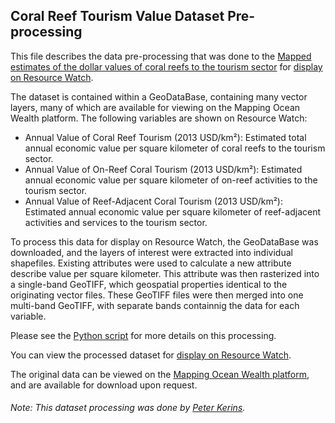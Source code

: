 ## Coral Reef Tourism Value Dataset Pre-processing
This file describes the data pre-processing that was done to the [Mapped estimates of the dollar values of coral reefs to the tourism sector](http://maps.oceanwealth.org/) for [display on Resource Watch](https://resourcewatch.org/data/explore/).

The dataset is contained within a GeoDataBase, containing many vector layers, many of which are available for viewing on the Mapping Ocean Wealth platform. The following variables are shown on Resource Watch:
- Annual Value of Coral Reef Tourism (2013 USD/km²): Estimated total annual economic value per square kilometer of coral reefs to the tourism sector.
- Annual Value of On-Reef Coral Tourism (2013 USD/km²): Estimated annual economic value per square kilometer of on-reef activities to the tourism sector.
- Annual Value of Reef-Adjacent Coral Tourism (2013 USD/km²): Estimated annual economic value per square kilometer of reef-adjacent activities and services to the tourism sector.

To process this data for display on Resource Watch, the GeoDataBase was downloaded, and the layers of interest were extracted into individual shapefiles. Existing attributes were used to calculate a new attribute describe value per square kilometer. This attribute was then rasterized into a single-band GeoTIFF, which geospatial properties identical to the originating vector files. These GeoTIFF files were then merged into one multi-band GeoTIFF, with separate bands containnig the data for each variable.

Please see the [Python script](https://github.com/resource-watch/data-pre-processing/blob/master/ocn_012_coral_reef_tourism_value/ocn_012_coral_reef_tourism_value.py) for more details on this processing.

You can view the processed dataset for [display on Resource Watch](https://resourcewatch.org/data/explore/).

The original data can be viewed on the [Mapping Ocean Wealth platform](http://maps.oceanwealth.org/), and are available for download upon request.

###### Note: This dataset processing was done by [Peter Kerins](https://www.wri.org/profile/peter-kerins).
